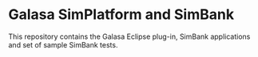 # Galasa SimPlatform and SimBank
This repository contains the Galasa Eclipse plug-in, SimBank applications and set of sample SimBank tests.
